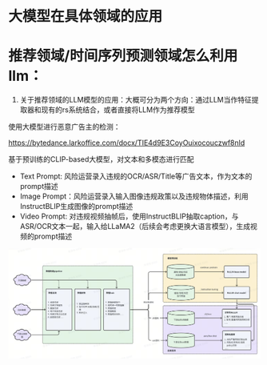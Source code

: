 # 大模型在具体领域的应用

# 推荐领域/时间序列预测领域怎么利用llm：

1. 关于推荐领域的LLM模型的应用：大概可分为两个方向：通过LLM当作特征提取器和现有的rs系统结合，或者直接将LLM作为推荐模型

使用大模型进行恶意广告主的检测：

https://bytedance.larkoffice.com/docx/TIE4d9E3CoyOuixocouczwf8nld

基于预训练的CLIP-based大模型，对文本和多模态进行匹配

- Text Prompt: 风险运营录入违规的OCR/ASR/Title等广告文本，作为文本的prompt描述
- Image Prompt：风险运营录入输入图像违规政策以及违规物体描述，利用InstructBLIP生成图像的prompt描述
- Video Prompt: 对违规视频抽帧后，使用InstructBLIP抽取caption，与ASR/OCR文本一起，输入给LLaMA2（后续会考虑更换大语言模型），生成视频的prompt描述

![截屏2024-07-30 16.40.52.png](%E5%A4%A7%E6%A8%A1%E5%9E%8B%E5%9C%A8%E5%85%B7%E4%BD%93%E9%A2%86%E5%9F%9F%E7%9A%84%E5%BA%94%E7%94%A8%204b4271b664d5442f8c87e2fefa905727/%25E6%2588%25AA%25E5%25B1%258F2024-07-30_16.40.52.png)